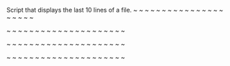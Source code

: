 Script that displays the last 10 lines of a file.
~
~
~
~
~
~
~
~
~
~
~
~
~
~
~
~
~
~
~
~
~
                                   
~
~
~
~
~
~
~
~
~
~
~
~
~
~
~
~
~
~
~
~
~
                                   
~
~
~
~
~
~
~
~
~
~
~
~
~
~
~
~
~
~
~
~
~
                                
~
~
~
~
~
~
~
~
~
~
~
~
~
~
~
~
~
~
~
~
~
                                   
